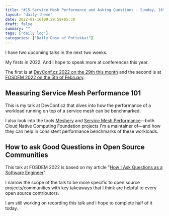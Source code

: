 ```yaml
---
title: "#15 Service Mesh Performance and Asking Questions - Sunday, 16th January 2022"
layout: "daily-theme"
date: 2022-01-16T09:29:58+05:30
draft: false
summary: ""
tags: ["daily log"]
categories: ["Daily Dose of Pottekkat"]
---
```


I have two upcoming talks in the next two weeks.

My firsts in 2022. And I hope to speak more at conferences this year.

The first is at [DevConf.cz 2022 on the 29th this month](https://sched.co/siKF) and the second is at [FOSDEM 2022 on the 5th of February](https://fosdem.org/2022/schedule/event/community_questions/).

## Measuring Service Mesh Performance 101

This is my talk at DevConf.cz that dives into how the performance of a workload running on top of a service mesh can be benchmarked.

I also look into the tools [Meshery](https://meshery.io/) and [Service Mesh Performance](https://smp-spec.io/)—both Cloud Native Computing Foundation projects I'm a maintainer of—and how they can help in consistent performance benchmarks of these workloads.

## How to ask Good Questions in Open Source Communities

This talk at FOSDEM 2022 is based on my article "[How I Ask Questions as a Software Engineer](/posts/how-i-ask-questions)".

I narrow the scope of the talk to be more specific to open source projects/communities with key takeaways that I think are helpful to every open source contributors.

I am still working on recording this talk and I hope to complete half of it today.